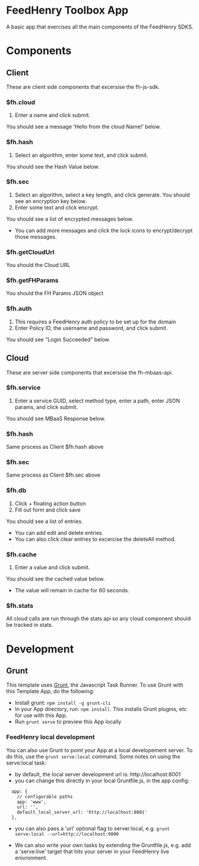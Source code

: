 FeedHenry Toolbox App
==========================

A basic app that exercises all the main components of the FeedHenry SDKS.

# Components

## Client

These are client side components that excersise the fh-js-sdk.

### $fh.cloud

1. Enter a name and click submit. 

You should see a message 'Hello from the cloud Name!' below.

### $fh.hash

1. Select an algorithm, enter some text, and click submit.

You should see the Hash Value below.

### $fh.sec

1. Select an algorithm, select a key length, and click generate. You should see an encryption key below.
2. Enter some text and click encrypt. 

You should see a list of encrypted messages below.
* You can add more messages and click the lock icons to encrypt/decrypt those messages.

### $fh.getCloudUrl

You should the Cloud URL

### $fh.getFHParams

You should the FH Params JSON object

### $fh.auth

1. This requires a FeedHenry auth policy to be set up for the domain
2. Enter Policy ID, the username and password, and click submit. 

You should see "Login Succeeded" below.

## Cloud

These are server side components that excersise the fh-mbaas-api.

### $fh.service

1. Enter a service GUID, select method type, enter a path, enter JSON params, and click submit. 

You should see MBaaS Response below.

### $fh.hash

Same process as Client $fh.hash above

### $fh.sec

Same process as Client $fh.sec above

### $fh.db

1. Click + floating action button
2. Fill out form and click save

You should see a list of entries. 
* You can add edit and delete entries.
* You can also click clear entries to excercise the deleteAll method.

### $fh.cache

1. Enter a value and click submit.

You should see the cached value below.
* The value will remain in cache for 60 seconds.

### $fh.stats

All cloud calls are run through the stats api so any cloud component should be tracked in stats.

# Development

## Grunt

This template uses [Grunt](http://gruntjs.com/), the Javascript Task Runner. To use Grunt with this Template App, do the following:

* Install grunt: ```npm install -g grunt-cli```
* In your App directory, run: ```npm install```. This installs Grunt plugins, etc for use with this App.
* Run ```grunt serve``` to preview this App locally


### FeedHenry local development

You can also use Grunt to point your App at a local developement server. To do this, use the ```grunt serve:local``` command. Some notes on using the serve:local task:

* by default, the local server development url is: http://localhost:8001
* you can change this directly in your local Gruntfile.js, in the app config:

```
  app: {
    // configurable paths
    app: 'www',
    url: '',
    default_local_server_url: 'http://localhost:8001'
  },
```

* you can also pass a 'url' optional flag to server:local, e.g. ```grunt serve:local --url=http://localhost:9000```

* We can also write your own tasks by extending the Gruntfile.js, e.g. add a 'serve:live' target that hits your server in your FeedHenry live enivronment.
